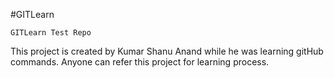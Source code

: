 #GITLearn

`GITLearn Test Repo`

This project is created by Kumar Shanu Anand while he was learning gitHub commands.
Anyone can refer this project for learning process.
